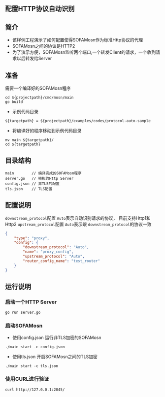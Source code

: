 ## 配置HTTP协议自动识别

## 简介

+ 该样例工程演示了如何配置使得SOFAMosn作为标准Http协议的代理
+ SOFAMosn之间的协议是HTTP2
+ 为了演示方便，SOFAMosn监听两个端口,一个转发Client的请求，一个收到请求以后转发给Server

## 准备

需要一个编译好的SOFAMosn程序
```
cd ${projectpath}/cmd/mosn/main
go build
```

+ 示例代码目录

```
${targetpath} = ${projectpath}/examples/codes/protocol-auto-sample
```

+ 将编译好的程序移动到示例代码目录

```
mv main ${targetpath}/
cd ${targetpath}
```


## 目录结构

```
main        // 编译完成的SOFAMosn程序
server.go   // 模拟的Http Server
config.json // 非TLS的配置
tls.json    // TLS配置
```

## 配置说明
`downstream_protocol`配置 `Auto`表示自动识别请求的协议， 目前支持Http1和Http2
`upstream_protocol`配置 `Auto`表示跟 `downstream_protocol`的协议一致
```json
{
	"type": "proxy",
	"config": {
		"downstream_protocol": "Auto",
		"name": "proxy_config",
		"upstream_protocol": "Auto",
		"router_config_name": "test_router"
	}
}
```

## 运行说明

### 启动一个HTTP Server

```
go run server.go
```

### 启动SOFAMosn

+ 使用config.json 运行非TLS加密的SOFAMosn

```
./main start -c config.json
```

+ 使用tls.json 开启SOFAMosn之间的TLS加密

```
./main start -c tls.json
```


### 使用CURL进行验证

```
curl http://127.0.0.1:2045/
```
